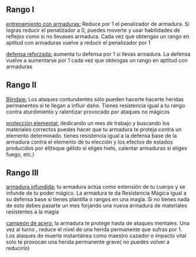 ## Rango I

<u>entrenamiento con armaduras:</u> Reduce por 1 el penalizador de armadura. Si logras reducir el penalizador a 0, puedes moverte y usar habilidades de reflejos como si no llevases armadura. Cada vez que obtengas un rango en aptitud con armaduras vuelve a reducir el penalizador por 1

<u>defensa reforzada:</u> aumenta tu defensa por 1 si llevas armadura. La defensa vuelve a aumentarse por 1 cada vez que obtengas un rango en aptitud con armaduras

## Rango II

<u>Blindaje:</u> Los ataques contundentes  sólo pueden hacerte hacerte heridas permanentes si te llegan a influir daño. Tienes  resistencia igual a tu rango contra aturdimiento y ralentizar provocado por ataques no mágicos

<u>protección elemental:</u> dedicando un mes de trabajo y buscando los materiales correctos puedes hacer que tu armadura te proteja contra un elemento determinado. tienes resistencia igual a la defensa base de la armadura  contra el elemento de tu elección y los efectos de estados producidos por él(toque gélido si eliges hielo, calentar armaduras si eliges fuego, etc.)

## Rango III

<u>armadura infundida:</u> tu armadura actúa como extensión de tu cuerpo y se  infunde de tu poder mágico. La armadura te da Resistencia Mágica igual a su defensa base si tienes plantilla o rangos en una magia. Si no tienes nada de esto debes pasarte un mes forjando una nueva armadura de materiales resistentes a la magia

<u>campeón de acero:</u> la armadura te protege hasta de ataques mentales. Una vez al turno , reduce el nivel de una herida permanente que sufras por 1. Los ataques de muerte instantánea como maestro cazador o impacto vital solo te provocan una herida permanente grave( no puedes volver a reducirlo)